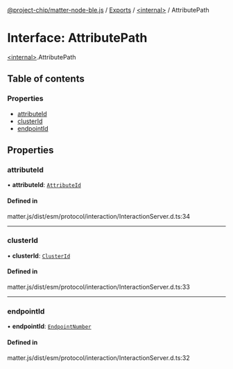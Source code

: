 [@project-chip/matter-node-ble.js](../README.md) / [Exports](../modules.md) / [\<internal\>](../modules/internal_.md) / AttributePath

# Interface: AttributePath

[\<internal\>](../modules/internal_.md).AttributePath

## Table of contents

### Properties

- [attributeId](internal_.AttributePath.md#attributeid)
- [clusterId](internal_.AttributePath.md#clusterid)
- [endpointId](internal_.AttributePath.md#endpointid)

## Properties

### attributeId

• **attributeId**: [`AttributeId`](../modules/internal_.md#attributeid)

#### Defined in

matter.js/dist/esm/protocol/interaction/InteractionServer.d.ts:34

___

### clusterId

• **clusterId**: [`ClusterId`](../modules/internal_.md#clusterid)

#### Defined in

matter.js/dist/esm/protocol/interaction/InteractionServer.d.ts:33

___

### endpointId

• **endpointId**: [`EndpointNumber`](../modules/internal_.md#endpointnumber)

#### Defined in

matter.js/dist/esm/protocol/interaction/InteractionServer.d.ts:32
